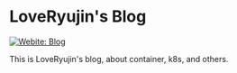 # LoveRyujin's Blog

[![Webite: Blog](https://img.shields.io/badge/Website-loveryujin.github.io-slategray?style=flat)](https://loveryujin.github.io)

This is LoveRyujin's blog, about container, k8s, and others.